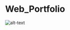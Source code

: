 # Web_Portfolio

![alt-text](https://github.com/lochanathiwanka/Web_Portfolio/blob/37ec29c959fe06ea8af6a83e7f523ff1dca41832/Peek%202021-07-22%2012-00.gif)
